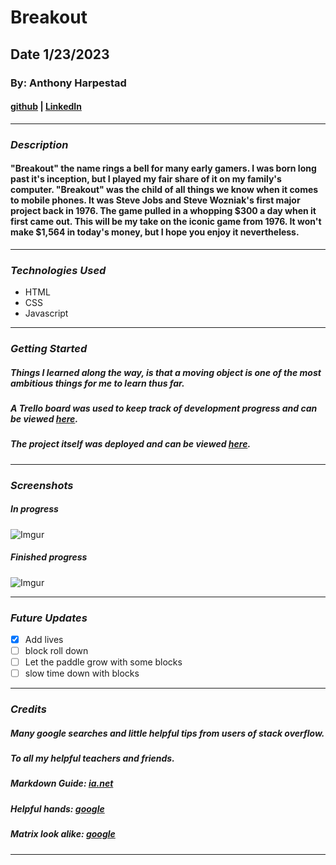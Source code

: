 # Breakout

## Date 1/23/2023

### By: Anthony Harpestad

#### [github](https://github.com/Anthony5321) | [LinkedIn](https://www.linkedin.com/in/anthony-harpestad-16322a257/)
***

### ***Description***

#### "Breakout" the name rings a bell for many early gamers. I was born long past it's inception, but I played my fair share of it on my family's computer. "Breakout" was the child of all things we know when it comes to mobile phones. It was Steve Jobs and Steve Wozniak's first major project back in 1976. The game pulled in a whopping $300 a day when it first came out. This will be my take on the iconic game from 1976. It won't make $1,564 in today's money, but I hope you enjoy it nevertheless.
***

### ***Technologies Used***
* HTML
* CSS
* Javascript
***

### ***Getting Started***

##### Things I learned along the way, is that a moving object is one of the most ambitious things for me to learn thus far.
##### A Trello board was used to keep track of development progress and can be viewed [here](https://trello.com/b/o2MMb8xa/project-1).
##### The project itself was deployed and can be viewed [here](aggressive-powder.surge.sh).
***

### ***Screenshots***

##### In progress
![Imgur](https://i.imgur.com/4d83ImU.png)
##### Finished progress
![Imgur](https://i.imgur.com/CgOZ6bx.png)
***

### ***Future Updates***

- [x] Add lives
- [ ] block roll down
- [ ] Let the paddle grow with some blocks
- [ ] slow time down with blocks
***

### ***Credits***

##### Many google searches and little helpful tips from users of stack overflow.

##### To all my helpful teachers and friends.

##### Markdown Guide: [ia.net](https://ia.net/writer/support/general/markdown-guide)

##### Helpful hands: [google](https://einzelganger.co/wp-content/uploads/2022/05/shutterstock_686442394-scaled.jpg)
##### Matrix look alike: [google](https://static.vecteezy.com/system/resources/thumbnails/006/102/172/original/looping-matrix-style-cyrillic-alphabet-code-rain-effect-lightness-to-separate-from-the-background-free-video.jpg)

***